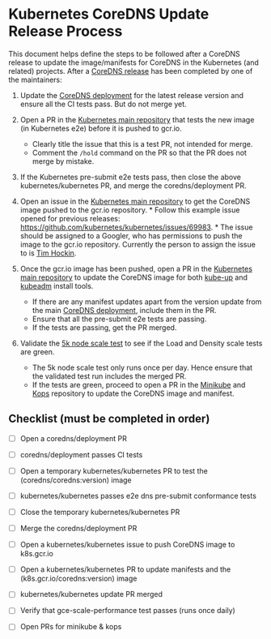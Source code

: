# Kubernetes CoreDNS Update Release Process

This document helps define the steps to be followed after a CoreDNS release to update the image/manifests for CoreDNS in the Kubernetes (and related) projects.
After a [CoreDNS release](https://github.com/coredns/release) has been completed by one of the maintainers:


1. Update the [CoreDNS deployment](https://github.com/coredns/deployment/blob/master/kubernetes/coredns.yaml.sed) for the latest release version and ensure all the CI tests pass.
But do not merge yet.

2. Open a PR in the [Kubernetes main repository](https://github.com/kubernetes/kubernetes) that tests the new image (in Kubernetes e2e) before it is pushed to gcr.io. 
      * Clearly title the issue that this is a test PR, not intended for merge.
      * Comment the `/hold` command on the PR so that the PR does not merge by mistake.

3. If the Kubernetes pre-submit e2e tests pass, then close the above kubernetes/kubernetes PR, and merge the coredns/deployment PR.

4. Open an issue in the [Kubernetes main repository](https://github.com/kubernetes/kubernetes) to get the CoreDNS image pushed to the gcr.io repository. 
       * Follow this example issue opened for previous releases: https://github.com/kubernetes/kubernetes/issues/69983. 
       * The issue should be assigned to a Googler, who has permissions to push the image to the gcr.io repository. 
         Currently the person to assign the issue to is [Tim Hockin](https://github.com/thockin).

5. Once the gcr.io image has been pushed, open a PR in the [Kubernetes main repository](https://github.com/kubernetes/kubernetes) to update the CoreDNS image 
for both [kube-up](https://github.com/kubernetes/kubernetes/tree/master/cluster/addons/dns/coredns) and [kubeadm](https://github.com/kubernetes/kubernetes/blob/master/cmd/kubeadm/app/constants/constants.go#L309) install tools.
    * If there are any manifest updates apart from the version update from the main [CoreDNS deployment](https://github.com/coredns/deployment/blob/master/kubernetes/coredns.yaml.sed), include them in the PR. 
    * Ensure that all the pre-submit e2e tests are passing. 
    * If the tests are passing, get the PR merged.


6. Validate the [5k node scale test](https://k8s-testgrid.appspot.com/sig-scalability-gce#gce-scale-performance) to see if the Load and Density scale tests are green. 
    * The 5k node scale test only runs once per day. Hence ensure that the validated test run includes the merged PR. 
    * If the tests are green, proceed to open a PR in the [Minikube](https://github.com/kubernetes/minikube) and [Kops](https://github.com/kubernetes/kops) repository to update the CoreDNS image and manifest.



## Checklist (must be completed in order)

- [ ] Open a coredns/deployment PR
- [ ] coredns/deployment passes CI tests
- [ ] Open a temporary kubernetes/kubernetes PR to test the (coredns/coredns:version) image
- [ ] kubernetes/kubernetes passes e2e dns pre-submit conformance tests
- [ ] Close the temporary kubernetes/kubernetes PR
- [ ] Merge the coredns/deployment PR
- [ ] Open a kubernetes/kubernetes issue to push CoreDNS image to k8s.gcr.io
- [ ] Open a kubernetes/kubernetes PR to update manifests and the (k8s.gcr.io/coredns:version) image
- [ ] kubernetes/kubernetes update PR merged
- [ ] Verify that gce-scale-performance test passes (runs once daily)
- [ ] Open PRs for minikube & kops



